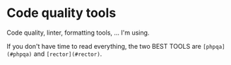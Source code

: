 # Code quality tools

Code quality, linter, formatting tools, ... I'm using.

If you don't have time to read everything, the two BEST TOOLS are `[phpqa](#phpqa)` and `[rector](#rector)`.
